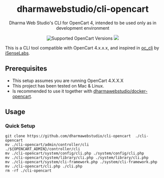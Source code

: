 <h1 align="center">dharmawebstudio/cli-opencart</h1>
<div align="center">
  <p>Dharma Web Studio's CLI for OpenCart 4, intended to be used only as in development environment</p>
  <img src="https://img.shields.io/badge/opencart-4.0.1.1-blue" alt="Supported OpenCart Versions" />
  <a href="https://opensource.org/licenses/MIT" target="_blank"><img src="https://img.shields.io/badge/license-MIT-blue.svg" /></a>
</div>

This is a CLI tool compatible with OpenCart 4.x.x.x, and inspired in [oc_cli](https://github.com/iSenseLabs/oc_cli) by [iSenseLabs](https://isenselabs.com/).

## Prerequisites

- This setup assumes you are running OpenCart 4.X.X.X
- This project has been tested on Mac & Linux.
- Is recommended to use it together with [dharmawebstudio/docker-opencart](https://github.com/dharmawebstudio/docker-opencart).

## Usage

### Quick Setup

```
git clone https://github.com/dharmawebstudio/cli-opencart  ./cli-opencart
mv ./cli-opencart/admin/controller/cli ./${OPENCART_ADMIN}/controller/cli
mv ./cli-opencart/system/config/cli.php ./system/config/cli.php
mv ./cli-opencart/system/library/cli.php ./system/library/cli.php
mv ./cli-opencart/system/cli-framework.php ./system/cli-framework.php
mv ./cli-opencart/cli.php ./cli.php
rm -rf ./cli-opencart
```
